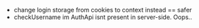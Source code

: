 * change login storage from cookies to context instead == safer
* checkUsername im AuthApi isnt present in server-side. Oops..